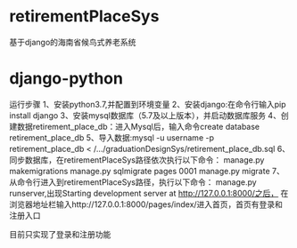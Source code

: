 # retirementPlaceSys
基于django的海南省候鸟式养老系统
# django-python
运行步骤
1、安装python3.7,并配置到环境变量
2、安装django:在命令行输入pip install django
3、安装mysql数据库（5.7及以上版本），并启动数据库服务
4、创建数据retirement_place_db：进入Mysql后，输入命令create database retirement_place_db
5、导入数据:mysql -u username -p retirement_place_db < /.../graduationDesignSys/retirement_place_db.sql
6、同步数据库，在retirementPlaceSys路径依次执行以下命令：
    manage.py makemigrations
    manage.py sqlmigrate pages 0001
    manage.py migrate
7、从命令行进入到retirementPlaceSys路径，执行以下命令：
	manage.py runserver,出现Starting development server at http://127.0.0.1:8000/之后，
在浏览器地址栏输入http://127.0.0.1:8000/pages/index/进入首页，首页有登录和注册入口

目前只实现了登录和注册功能
   